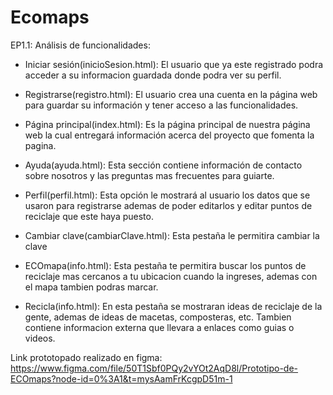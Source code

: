 # Ecomaps
EP1.1: Análisis de funcionalidades:

- Iniciar sesión(inicioSesion.html): El usuario que ya este registrado podra acceder a su informacion guardada donde podra ver su perfil.

- Registrarse(registro.html): El usuario crea una cuenta en la página web para guardar su información y tener acceso a las funcionalidades.

- Página principal(index.html): Es la página principal de nuestra página web la cual entregará información acerca del proyecto que fomenta la pagina.

- Ayuda(ayuda.html): Esta sección contiene información de contacto sobre nosotros y las preguntas mas frecuentes para guiarte.

- Perfil(perfil.html): Esta opción le mostrará al usuario los datos que se usaron para registrarse ademas de poder editarlos y editar puntos de reciclaje que este haya puesto.

- Cambiar clave(cambiarClave.html): Esta pestaña le permitira cambiar la clave

- ECOmapa(info.html): Esta pestaña te permitira buscar los puntos de reciclaje mas cercanos a tu ubicacion cuando la ingreses, ademas con el mapa tambien podras marcar.

- Recicla(info.html): En esta pestaña se mostraran ideas de reciclaje de la gente, ademas de ideas de macetas, composteras, etc. Tambien contiene informacion externa que llevara a enlaces como guias o videos.

Link prototopado realizado en figma: https://www.figma.com/file/50T1Sbf0PQy2vYOt2AqD8l/Prototipo-de-ECOmaps?node-id=0%3A1&t=mysAamFrKcgpD51m-1
